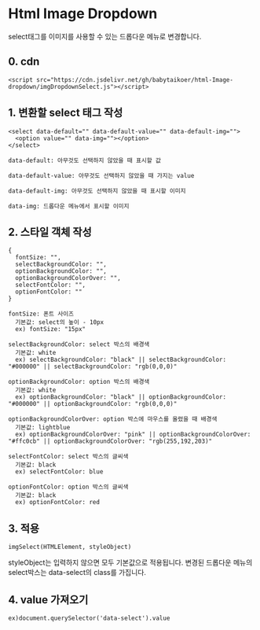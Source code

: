 Html Image Dropdown
===================

select태그를 이미지를 사용할 수 있는 드롭다운 메뉴로 변경합니다.

0\. cdn
-------
```
<script src="https://cdn.jsdelivr.net/gh/babytaikoer/html-Image-dropdown/imgDropdownSelect.js"></script>
```

1\. 변환할 select 태그 작성
--------------------
```
<select data-default="" data-default-value="" data-default-img="">
  <option value="" data-img=""></option>
</select>
```

```
data-default: 아무것도 선택하지 않았을 때 표시할 값
```
```
data-default-value: 아무것도 선택하지 않았을 때 가지는 value
```
```
data-default-img: 아무것도 선택하지 않았을 때 표시할 이미지
```
```
data-img: 드롭다운 메뉴에서 표시할 이미지
```

2\. 스타일 객체 작성
-------------
```
{
  fontSize: "",
  selectBackgroundColor: "",
  optionBackgroundColor: "",
  optionBackgroundColorOver: "",
  selectFontColor: "",
  optionFontColor: ""
}
```

```
fontSize: 폰트 사이즈
  기본값: select의 높이 - 10px
  ex) fontSize: "15px"
```
```
selectBackgroundColor: select 박스의 배경색
  기본값: white
  ex) selectBackgroundColor: "black" || selectBackgroundColor: "#000000" || selectBackgroundColor: "rgb(0,0,0)"
```
```
optionBackgroundColor: option 박스의 배경색
  기본값: white
  ex) optionBackgroundColor: "black" || optionBackgroundColor: "#000000" || optionBackgroundColor: "rgb(0,0,0)"
```
```
optionBackgroundColorOver: option 박스에 마우스를 올렸을 때 배경색
  기본값: lightblue
  ex) optionBackgroundColorOver: "pink" || optionBackgroundColorOver: "#ffc0cb" || optionBackgroundColorOver: "rgb(255,192,203)"
```
```
selectFontColor: select 박스의 글씨색
  기본값: black
  ex) selectFontColor: blue
```
```
optionFontColor: option 박스의 글씨색
  기본값: black
  ex) optionFontColor: red
```

3\. 적용
------
```
imgSelect(HTMLElement, styleObject)
```
styleObject는 입력하지 않으면 모두 기본값으로 적용됩니다.
변경된 드롭다운 메뉴의 select박스는 data-select의 class를 가집니다.

4\. value 가져오기
--------------
```
ex)document.querySelector('data-select').value
```
